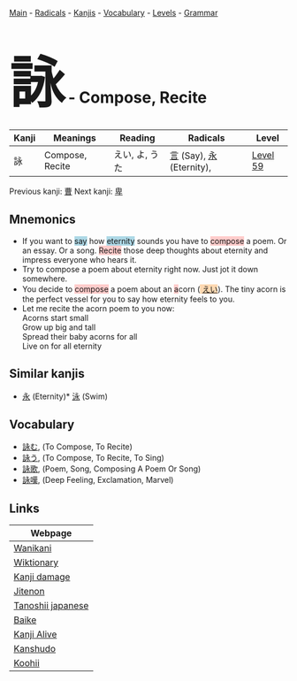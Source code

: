 <style> bigfont {font-size: 100px}</style>
[Main](../index.md) -
[Radicals](../radicals.md) -
[Kanjis](../kanjis.md) -
[Vocabulary](../vocabulary.md) -
[Levels](../levels.md) -
[Grammar](../grammar.md)
# <bigfont> 詠</bigfont> - Compose, Recite 

| Kanji | Meanings | Reading | Radicals | Level |
| --- | --- | --- | --- | --- |
| 詠 | Compose, Recite | えい, よ, うた | [言](../radicals/言.md) (Say), [永](../radicals/永.md) (Eternity),  | [Level 59](../levels/wk_level59.md) |

Previous kanji: [曹](曹.md) Next kanji: [卑](卑.md) 

## Mnemonics
 * If you want to <span style="background-color:#ADD8E6"> say</span> how <span style="background-color:#ADD8E6"> eternity</span> sounds you have to <span style="background-color:#ffcccb"> compose</span> a poem. Or an essay. Or a song. <span style="background-color:#ffcccb"> Recite</span> those deep thoughts about eternity and impress everyone who hears it.
* Try to compose a poem about eternity right now. Just jot it down somewhere.
* You decide to <span style="background-color:#ffcccb"> compose</span> a poem about an <span style="background-color:#ffcccb"> a</span>corn (<span style="background-color:#fed8b1"> [えい](https://jisho.org/search/えい)</span>). The tiny acorn is the perfect vessel for you to say how eternity feels to you.
* Let me recite the acorn poem to you now:<br />Acorns start small<br />Grow up big and tall<br />Spread their baby acorns for all<br />Live on for all eternity


## Similar kanjis
 * [永](永.md) (Eternity)* [泳](泳.md) (Swim)


## Vocabulary
 * [詠む](../vocabulary/詠.md), (To Compose, To Recite)
* [詠う](../vocabulary/詠.md), (To Compose, To Recite, To Sing)
* [詠歌](../vocabulary/詠.md), (Poem, Song, Composing A Poem Or Song)
* [詠嘆](../vocabulary/詠.md), (Deep Feeling, Exclamation, Marvel)



## Links 

| Webpage |
| --- |
| [Wanikani          ](https://www.wanikani.com/kanji/詠) |
| [Wiktionary        ](https://en.wiktionary.org/wiki/詠) |
| [Kanji damage      ](http://www.kanjidamage.com/kanji/search?utf8=✓&q=詠) |
| [Jitenon           ](https://jitenon.com/kanji/詠) |
| [Tanoshii japanese ](https://www.tanoshiijapanese.com/dictionary/kanji.cfm?k=詠) |
| [Baike             ](https://baike.baidu.com/item/詠) |
| [Kanji Alive       ](https://app.kanjialive.com/詠) |
| [Kanshudo          ](https://www.kanshudo.com/searchmn?q=詠) |
| [Koohii            ](https://kanji.koohii.com/study/kanji/詠) |
